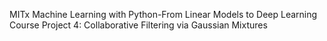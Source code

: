 MITx Machine Learning with Python-From Linear Models to Deep Learning Course 
Project 4: Collaborative Filtering via Gaussian Mixtures
